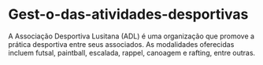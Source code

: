 # Gest-o-das-atividades-desportivas
A Associação Desportiva Lusitana (ADL) é uma organização que promove a prática desportiva entre seus associados. As modalidades oferecidas incluem futsal, paintball, escalada, rappel, canoagem e rafting, entre outras.
